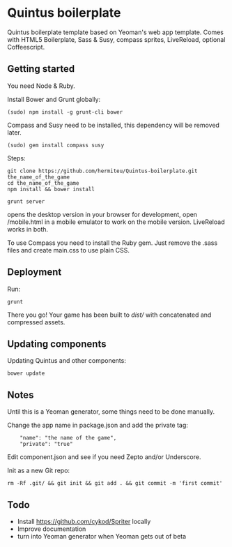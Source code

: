 Quintus boilerplate
===================

Quintus boilerplate template based on Yeoman's web app template. Comes with HTML5 Boilerplate, Sass & Susy, compass sprites, LiveReload, optional Coffeescript.

Getting started
---------------
 
You need Node & Ruby. 

Install Bower and Grunt globally:

	(sudo) npm install -g grunt-cli bower

Compass and Susy need to be installed, this dependency will be removed later.

	(sudo) gem install compass susy

Steps:
```
git clone https://github.com/hermiteu/Quintus-boilerplate.git the_name_of_the_game
cd the_name_of_the_game
npm install && bower install
```
```
grunt server
```
opens the desktop version in your browser for development, open /mobile.html in a mobile emulator to work on the mobile version. LiveReload works in both.

To use Compass you need to install the Ruby gem. Just remove the .sass files and create main.css to use plain CSS.

Deployment
----------

Run:

	grunt

There you go! Your game has been built to *dist/* with concatenated and compressed assets.

Updating components
----------

Updating Quintus and other components:

	bower update

Notes
-----

Until this is a Yeoman generator, some things need to be done manually.

Change the app name in package.json and add the private tag:
```
	"name": "the name of the game",
	"private": "true"
```

Edit component.json and see if you need Zepto and/or Underscore.

Init as a new Git repo:
```
rm -Rf .git/ && git init && git add . && git commit -m 'first commit'
```

Todo
----

* Install https://github.com/cykod/Spriter locally
* Improve documentation
* turn into Yeoman generator when Yeoman gets out of beta